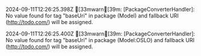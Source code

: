 2024-09-11T12:26:25.398Z [33mwarn[39m: [PackageConverterHandler]: No value found for tag "baseUri" in package (Model) and fallback URI (http://todo.com/) will be assigned.

2024-09-11T12:26:25.400Z [33mwarn[39m: [PackageConverterHandler]: No value found for tag "baseUri" in package (Model:OSLO) and fallback URI (http://todo.com/) will be assigned.

